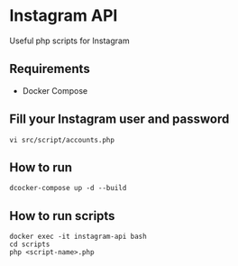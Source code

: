 # Instagram API

Useful php scripts for Instagram

## Requirements

* Docker Compose

## Fill your Instagram user and password
```
vi src/script/accounts.php
```

## How to run
```
dcocker-compose up -d --build
```

## How to run scripts
```
docker exec -it instagram-api bash
cd scripts
php <script-name>.php
```

